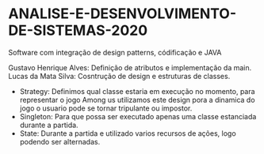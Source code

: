 # ANALISE-E-DESENVOLVIMENTO-DE-SISTEMAS-2020
Software com integração de design patterns, códificação e JAVA

Gustavo Henrique Alves: Definição de atributos e implementação da main.
Lucas da Mata Silva: Cosntrução de design e estruturas de classes.

- Strategy: Definimos qual classe estaria em execução no momento, para representar o jogo Among us utilizamos este design pora a dinamica do jogo o usuario pode se tornar tripulante ou impostor.
- Singleton: Para que possa ser executado apenas uma classe estanciada durante a partida.
- State: Durante a partida e utilizado varios recursos de ações, logo podendo ser alternadas.